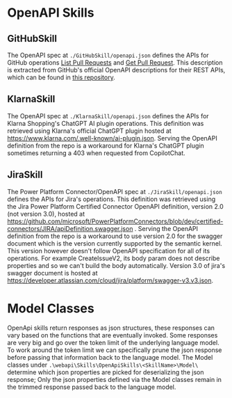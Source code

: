 # OpenAPI Skills

## GitHubSkill
The OpenAPI spec at `./GitHubSkill/openapi.json` defines the APIs for GitHub operations 
[List Pull Requests](https://docs.github.com/en/rest/pulls/pulls?apiVersion=2022-11-28#list-pull-requests) and 
[Get Pull Request](https://docs.github.com/en/rest/pulls/pulls?apiVersion=2022-11-28#get-a-pull-request). 
This description is extracted from GitHub's official OpenAPI descriptions for their REST APIs, which can be found in 
[this repository](https://github.com/github/rest-api-description/blob/main/descriptions/ghec/ghec.2022-11-28.json).

## KlarnaSkill
The OpenAPI spec at `./KlarnaSkill/openapi.json` defines the APIs for Klarna Shopping's ChatGPT AI plugin operations.
This definition was retrieved using Klarna's official ChatGPT plugin hosted at https://www.klarna.com/.well-known/ai-plugin.json.
Serving the OpenAPI definition from the repo is a workaround for Klarna's ChatGPT plugin sometimes returning a 403 when requested from CopilotChat. 

## JiraSkill
The Power Platform Connector/OpenAPI spec at `./JiraSkill/openapi.json` defines the APIs for Jira's operations.
This definition was retrieved using the Jira Power Platform Certified Connector OpenAPI definition, version 2.0 (not version 3.0), hosted at https://github.com/microsoft/PowerPlatformConnectors/blob/dev/certified-connectors/JIRA/apiDefinition.swagger.json .
Serving the OpenAPI definition from the repo is a workaround to use version 2.0 for the swagger document which is the version currently supported by the semantic kernel. 
This version however doesn't follow OpenAPI specification for all of its operations. 
For example CreateIssueV2, its body param does not describe properties and so we can't build the body automatically.
Version 3.0 of jira's swagger document is hosted at https://developer.atlassian.com/cloud/jira/platform/swagger-v3.v3.json.

# Model Classes

OpenApi skills return responses as json structures, these responses can vary based on the functions that are eventually invoked. Some responses are very big and go over the token limit of the underlying language model. To work around the token limit we can specifically prune the json response before passing that information back to the language model.
The Model classes under `.\webapi\Skills\OpenApiSkills\<SkillName>\Model\` determine which json properties are picked for deserializing the json response; Only the json properties defined via the Model classes remain in the trimmed response passed back to the language model.